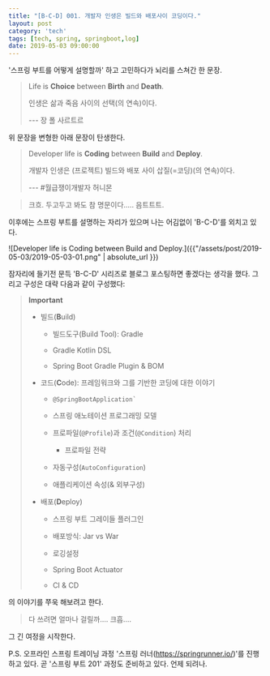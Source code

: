 ```yaml
---
title: "[B-C-D] 001. 개발자 인생은 빌드와 배포사이 코딩이다."
layout: post
category: 'tech'
tags: [tech, spring, springboot,log]
date: 2019-05-03 09:00:00
---
```


\'스프링 부트를 어떻게 설명할까\' 하고 고민하다가 뇌리를 스쳐간 한 문장.

> Life is **Choice** between **Birth** and **Death**.
>
> 인생은 삶과 죽음 사이의 선택(의 연속)이다.
>
> ---  장 폴 사르트르

위 문장을 변형한 아래 문장이 탄생한다.

> Developer life is **Coding** between **Build** and **Deploy**.
>
> 개발자 인생은 (프로젝트) 빌드와 배포 사이 삽질(=코딩)(의 연속)이다.
>
> ---  \#월급쟁이개발자 허니몬


> 크흐. 두고두고 봐도 참 명문이다...​.. 음트트트.


이후에는 스프링 부트를 설명하는 자리가 있으며 나는 어김없이 \'B-C-D'를
외치고 있다.

![Developer life is Coding between Build and Deploy.]({{"/assets/post/2019-05-03/2019-05-03-01.png" | absolute_url }})

잠자리에 들기전 문득 \'B-C-D\' 시리즈로 블로그 포스팅하면 좋겠다는
생각을 했다. 그리고 구성은 대략 다음과 같이 구성했다:

> **Important**
>
> -   빌드(**B**uild)
>
>     -   빌드도구(Build Tool): Gradle
>
>     -   Gradle Kotlin DSL
>
>     -   Spring Boot Gradle Plugin & BOM
>
> -   코드(**C**ode): 프레임워크와 그를 기반한 코딩에 대한 이야기
>
>     -   `` @SpringBootApplication` ``
>
>     -   스프링 애노테이션 프로그래밍 모델
>
>     -   프로파일(`@Profile`)과 조건(`@Condition`) 처리
>
>         -   프로파일 전략
>
>     -   자동구성(`AutoConfiguration`)
>
>     -   애플리케이션 속성(& 외부구성)
>
> -   배포(**D**eploy)
>
>     -   스프링 부트 그레이들 플러그인
>
>     -   배포방식: Jar vs War
>
>     -   로깅설정
>
>     -   Spring Boot Actuator
>
>     -   CI & CD
>
의 이야기를 쭈욱 해보려고 한다.

>   다 쓰려면 얼마나 걸릴까...​. 크흡...​.

그 긴 여정을 시작한다.

P.S. 오프라인 스프링 트레이닝 과정 \'스프링 러너(<https://springrunner.io/>)\'를 진행하고 있다. 곧 \'스프링 부트
201\' 과정도 준비하고 있다. 언제 되려나.
